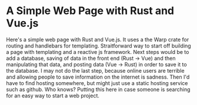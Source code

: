# A Simple Web Page with Rust and Vue.js

Here's a simple web page with Rust and Vue.js. It uses a the Warp crate for routing and handlebars for templating. Straitforward way to start off building a page with templating and a reactive js framework. Next steps would be to add a database, saving of data in the front end (Rust -> Vue) and then manipulating that data, and posting data (Vue -> Rust) in order to save it to the database. I may not do the last step, because online users are terrible and allowing people to save information on the internet is sadness. Then I'd have to find hosting somewhere, but might just use a static hosting service such as github. Who knows? Putting this here in case someone is searching for an easy way to start a web project.
